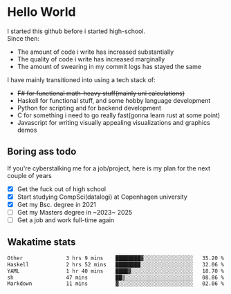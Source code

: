# Hello World

I started this github before i started high-school.  
Since then:
- The amount of code i write has increased substantially
- The quality of code i write has increased marginally
- The amount of swearing in my commit logs has stayed the same

I have mainly transitioned into using a tech stack of:
- ~~F# for functional math-heavy stuff(mainly uni calculations)~~
- Haskell for functional stuff, and some hobby language development
- Python for scripting and for backend development
- C for something i need to go really fast(gonna learn rust at some point)
- Javascript for writing visually appealing visualizations and graphics demos

## Boring ass todo
If you're cyberstalking me for a job/project, here is my plan for the next couple of years
- [x] Get the fuck out of high school
- [x] Start studying CompSci(datalogi) at Copenhagen university
- [x] Get my Bsc. degree in 2021
- [ ] Get my Masters degree in ~2023~ 2025
- [ ] Get a job and work full-time again

## Wakatime stats
<!--START_SECTION:waka-->

```txt
Other              3 hrs 9 mins    ████████▓░░░░░░░░░░░░░░░░   35.20 %
Haskell            2 hrs 52 mins   ████████░░░░░░░░░░░░░░░░░   32.06 %
YAML               1 hr 40 mins    ████▓░░░░░░░░░░░░░░░░░░░░   18.70 %
sh                 47 mins         ██▒░░░░░░░░░░░░░░░░░░░░░░   08.86 %
Markdown           11 mins         ▓░░░░░░░░░░░░░░░░░░░░░░░░   02.06 %
```

<!--END_SECTION:waka-->
